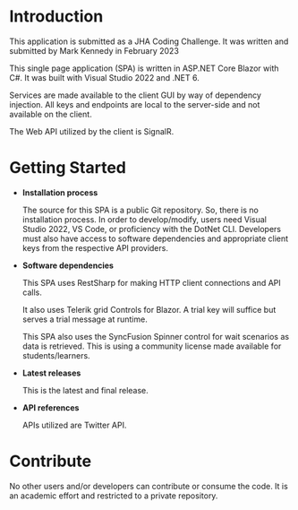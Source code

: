 # Introduction 

This application is submitted as a JHA Coding Challenge. It was written and submitted by Mark Kennedy in February 2023

This single page application (SPA) is written in ASP.NET Core Blazor with C#. It was built with Visual Studio 2022 and .NET 6.

Services are made available to the client GUI by way of dependency injection. All keys and endpoints are local to the server-side and not available on the client.

The Web API utilized by the client is SignalR.

# Getting Started

-	**Installation process**

	The source for this SPA is a public Git repository. So, there is no installation process. In order to develop/modify, users need Visual Studio 2022, VS Code, or proficiency with the DotNet CLI. Developers must also have access to 
	software dependencies and appropriate client keys from the respective API providers.

-	**Software dependencies**

	This SPA uses RestSharp for making HTTP client connections and API calls.
	
	It also uses Telerik grid Controls for Blazor. A trial key will suffice but serves a trial message at runtime.

	This SPA also uses the SyncFusion Spinner control for wait scenarios as data is retrieved. This is using a community license made available for students/learners.

-	**Latest releases**

	This is the latest and final release.

-	**API references**

	APIs utilized are Twitter API.


# Contribute

No other users and/or developers can contribute or consume the code. It is an academic effort and restricted to a private repository.

